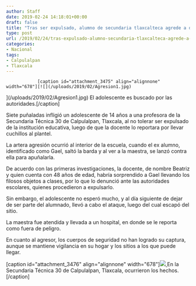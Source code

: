 ```yaml
---
author: Staff
date: 2019-02-24 14:18:01+00:00
draft: false
title: "Tras ser expulsado, alumno de secundaria tlaxcalteca agrede a docente"
type: post
url: /2019/02/24/tras-expulsado-alumno-secundaria-tlaxcalteca-agrede-a-docente/
categories:
- Nacional
tags:
- Calpulalpan
- Tlaxcala
---
```



				[caption id="attachment_3475" align="alignnone" width="678"][![](/uploads/2019/02/Agresion1.jpg)
](/uploads/2019/02/Agresion1.jpg) El adolescente es buscado por las autoridades.[/caption]

Siete puñaladas infligió un adolescente de 14 años a una profesora de la Secundaria Técnica 30 de Calpulalpan, Tlaxcala, al no tolerar ser expulsado de la institución educativa, luego de que la docente lo reportara por llevar cuchillos al plantel.

La artera agresión ocurrió al interior de la escuela, cuando el ex alumno, identificado como Gael, saltó la barda y al ver a la maestra, se lanzó contra ella para apuñalarla.

De acuerdo con las primeras investigaciones, la docente, de nombre Beatriz y quien cuenta con 48 años de edad, habría sorprendido a Gael llevando los filosos objetos a clases, por lo que lo denunció ante las autoridades escolares, quienes procedieron a expulsarlo.

Sin embargo, el adolescente no esperó mucho, y al día siguiente de dejar de ser parte del alumnado, llevó a cabo el ataque, luego del cual escapó del sitio.

La maestra fue atendida y llevada a un hospital, en donde se le reporta como fuera de peligro.

En cuanto al agresor, los cuerpos de seguridad no han logrado su captura, aunque se mantiene vigilancia en su hogar y los sitios a los que puede llegar.

[caption id="attachment_3476" align="alignnone" width="678"][![](/uploads/2019/02/Agresion2.jpg)
](/uploads/2019/02/Agresion2.jpg) En la Secundaria Técnica 30 de Calpulalpan, Tlaxcala, ocurrieron los hechos.[/caption]		
